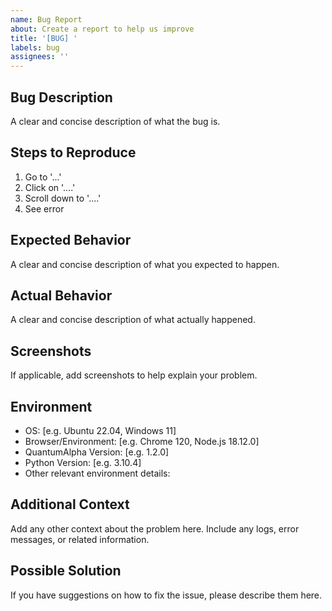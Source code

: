 ```yaml
---
name: Bug Report
about: Create a report to help us improve
title: '[BUG] '
labels: bug
assignees: ''
---
```


## Bug Description
A clear and concise description of what the bug is.

## Steps to Reproduce
1. Go to '...'
2. Click on '....'
3. Scroll down to '....'
4. See error

## Expected Behavior
A clear and concise description of what you expected to happen.

## Actual Behavior
A clear and concise description of what actually happened.

## Screenshots
If applicable, add screenshots to help explain your problem.

## Environment
- OS: [e.g. Ubuntu 22.04, Windows 11]
- Browser/Environment: [e.g. Chrome 120, Node.js 18.12.0]
- QuantumAlpha Version: [e.g. 1.2.0]
- Python Version: [e.g. 3.10.4]
- Other relevant environment details:

## Additional Context
Add any other context about the problem here. Include any logs, error messages, or related information.

## Possible Solution
If you have suggestions on how to fix the issue, please describe them here.

